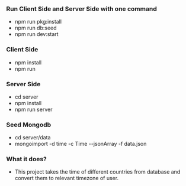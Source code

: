 ### Run Client Side and Server Side with one command
- npm run pkg:install
- npm run db:seed
- npm run dev:start

### Client Side
- npm install
- npm run

### Server Side
- cd server
- npm install
- npm run server

### Seed Mongodb
- cd server/data
- mongoimport -d time -c Time --jsonArray -f data.json

### What it does?
- This project takes the time of different countries from database and convert them to relevant timezone of user.
